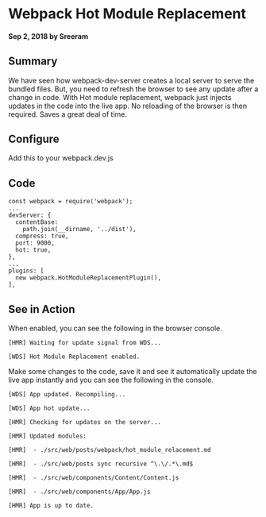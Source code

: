 # Webpack Hot Module Replacement

#### Sep 2, 2018 by Sreeram

## Summary

We have seen how webpack-dev-server creates a local server to serve the bundled files. But, you need to refresh the browser to see any update after a change in code. With Hot module replacement, webpack just injects updates in the code into the live app. No reloading of the browser is then required. Saves a great deal of time.

## Configure

Add this to your webpack.dev.js

## Code

    const webpack = require('webpack');
    ...
    devServer: {
      contentBase: 
        path.join(__dirname, '../dist'),
      compress: true,
      port: 9000,
      hot: true,
    },
    ...
    plugins: [
      new webpack.HotModuleReplacementPlugin(),
    ],

## See in Action
When enabled, you can see the following in the browser console.

`[HMR] Waiting for update signal from WDS...`

`[WDS] Hot Module Replacement enabled.`

Make some changes to the code, save it and see it automatically update the live app instantly and you can see the following in the console.

`[WDS] App updated. Recompiling...`

`[WDS] App hot update...`

`[HMR] Checking for updates on the server...`

`[HMR] Updated modules:`

`[HMR]  - ./src/web/posts/webpack/hot_module_relacement.md`

`[HMR]  - ./src/web/posts sync recursive ^\.\/.*\.md$`

`[HMR]  - ./src/web/components/Content/Content.js`

`[HMR]  - ./src/web/components/App/App.js`

`[HMR] App is up to date.`
